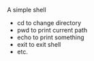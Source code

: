 A simple shell

- cd to change directory
- pwd to print current path
- echo to print something
- exit to exit shell
- etc.
